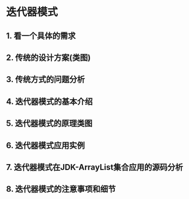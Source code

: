 # 迭代器模式

## 1. 看一个具体的需求



## 2. 传统的设计方案(类图)



## 3. 传统方式的问题分析



## 4. 迭代器模式的基本介绍



## 5. 迭代器模式的原理类图



## 6. 迭代器模式应用实例



## 7. 迭代器模式在JDK-ArrayList集合应用的源码分析



## 8. 迭代器模式的注意事项和细节



